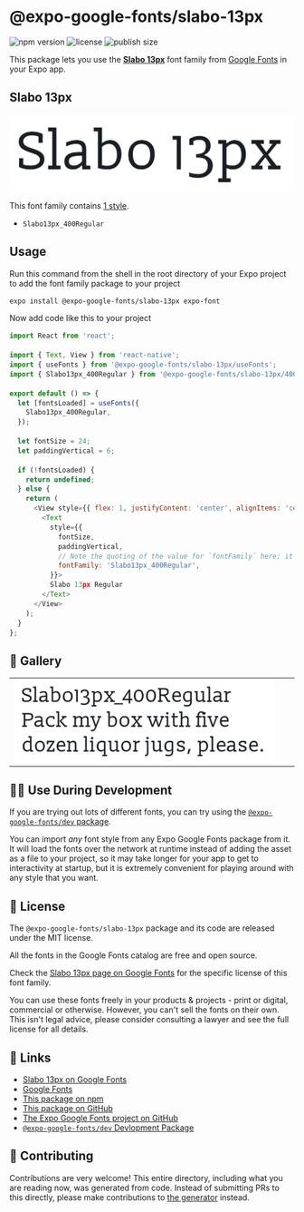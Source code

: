 # @expo-google-fonts/slabo-13px

![npm version](https://flat.badgen.net/npm/v/@expo-google-fonts/slabo-13px)
![license](https://flat.badgen.net/github/license/expo/google-fonts)
![publish size](https://flat.badgen.net/packagephobia/install/@expo-google-fonts/slabo-13px)

This package lets you use the [**Slabo 13px**](https://fonts.google.com/specimen/Slabo+13px) font family from [Google Fonts](https://fonts.google.com/) in your Expo app.

## Slabo 13px

![Slabo 13px](./font-family.png)

This font family contains [1 style](#-gallery).

- `Slabo13px_400Regular`

## Usage

Run this command from the shell in the root directory of your Expo project to add the font family package to your project
```sh
expo install @expo-google-fonts/slabo-13px expo-font
```

Now add code like this to your project
```js
import React from 'react';

import { Text, View } from 'react-native';
import { useFonts } from '@expo-google-fonts/slabo-13px/useFonts';
import { Slabo13px_400Regular } from '@expo-google-fonts/slabo-13px/400Regular';

export default () => {
  let [fontsLoaded] = useFonts({
    Slabo13px_400Regular,
  });

  let fontSize = 24;
  let paddingVertical = 6;

  if (!fontsLoaded) {
    return undefined;
  } else {
    return (
      <View style={{ flex: 1, justifyContent: 'center', alignItems: 'center' }}>
        <Text
          style={{
            fontSize,
            paddingVertical,
            // Note the quoting of the value for `fontFamily` here; it expects a string!
            fontFamily: 'Slabo13px_400Regular',
          }}>
          Slabo 13px Regular
        </Text>
      </View>
    );
  }
};

```

## 🔡 Gallery


||||
|-|-|-|
|![Slabo13px_400Regular](.//400Regular/Slabo13px_400Regular.ttf.png)||||


## 👩‍💻 Use During Development

If you are trying out lots of different fonts, you can try using the [`@expo-google-fonts/dev` package](https://github.com/freeboub/google-fonts/tree/master/font-packages/dev#readme).

You can import *any* font style from any Expo Google Fonts package from it. It will load the fonts
over the network at runtime instead of adding the asset as a file to your project, so it may take longer
for your app to get to interactivity at startup, but it is extremely convenient
for playing around with any style that you want.

## 📖 License

The `@expo-google-fonts/slabo-13px` package and its code are released under the MIT license.

All the fonts in the Google Fonts catalog are free and open source.

Check the [Slabo 13px page on Google Fonts](https://fonts.google.com/specimen/Slabo+13px) for the specific license of this font family.

You can use these fonts freely in your products & projects - print or digital, commercial or otherwise. However, you can't sell the fonts on their own. This isn't legal advice, please consider consulting a lawyer and see the full license for all details.

## 🔗 Links

- [Slabo 13px on Google Fonts](https://fonts.google.com/specimen/Slabo+13px)
- [Google Fonts](https://fonts.google.com/)
- [This package on npm](https://www.npmjs.com/package/@expo-google-fonts/slabo-13px)
- [This package on GitHub](https://github.com/freeboub/google-fonts/tree/master/font-packages/slabo-13px)
- [The Expo Google Fonts project on GitHub](https://github.com/freeboub/google-fonts)
- [`@expo-google-fonts/dev` Devlopment Package](https://github.com/freeboub/google-fonts/tree/master/font-packages/dev)

## 🤝 Contributing

Contributions are very welcome! This entire directory, including what you are reading now, was generated from code. Instead of submitting PRs to this directly, please make contributions to [the generator](https://github.com/freeboub/google-fonts/tree/master/packages/generator) instead.
